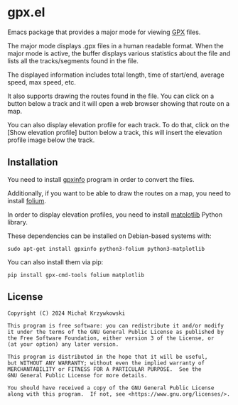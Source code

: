 # gpx.el #

Emacs package that provides a major mode for viewing [GPX][GPX] files.

The major mode displays .gpx files in a human readable format.  When the major
mode is active, the buffer displays various statistics about the file and lists
all the tracks/segments found in the file.

The displayed information includes total length, time of start/end, average
speed, max speed, etc.

It also supports drawing the routes found in the file.  You can click on a
button below a track and it will open a web browser showing that route on a
map.

You can also display elevation profile for each track.  To do that, click on
the [Show elevation profile] button below a track, this will insert the
elevation profile image below the track.

## Installation ##

You need to install [gpxinfo][gpxinfo] program in order to convert the files.

Additionally, if you want to be able to draw the routes on a map, you need to
install [folium][folium].

In order to display elevation profiles, you need to install
[matplotlib][matplotlib] Python library.

These dependencies can be installed on Debian-based systems with:

	sudo apt-get install gpxinfo python3-folium python3-matplotlib

You can also install them via pip:

	pip install gpx-cmd-tools folium matplotlib

## License ##

```
Copyright (C) 2024 Michał Krzywkowski

This program is free software: you can redistribute it and/or modify
it under the terms of the GNU General Public License as published by
the Free Software Foundation, either version 3 of the License, or
(at your option) any later version.

This program is distributed in the hope that it will be useful,
but WITHOUT ANY WARRANTY; without even the implied warranty of
MERCHANTABILITY or FITNESS FOR A PARTICULAR PURPOSE.  See the
GNU General Public License for more details.

You should have received a copy of the GNU General Public License
along with this program.  If not, see <https://www.gnu.org/licenses/>.
```
<!-- Local Variables: -->
<!-- coding: utf-8 -->
<!-- fill-column: 79 -->
<!-- End: -->

[GPX]: https://wiki.openstreetmap.org/wiki/GPX

[gpxinfo]: https://github.com/tkrajina/gpx-cmd-tools

[folium]: https://github.com/python-visualization/folium

[matplotlib]: https://matplotlib.org/
